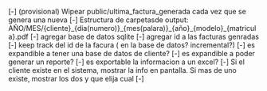 [-] (provisional) Wipear public/ultima_factura_generada cada vez que se genera una nueva
[-] Estructura de carpetasde output: AÑO/MES/{cliente}\_{dia(numero)}\_{mes(palara)}\_{año}_{modelo}\_{matricula}.pdf
[-] agregar base de datos sqlite
[-] agregar id a las facturas genradas
[-] keep track del id de la facura ( en la base de datos? incremental?)
[-] es expandible a tener una base de datos de cliente?
[-] es expandible a poder generar un reporte?
[-] es exportable la informacion a un excel?
[-] Si el cliente existe en el sistema, mostrar la info en pantalla. Si mas de uno existe, mostrar los dos y que elija cual
[-] 